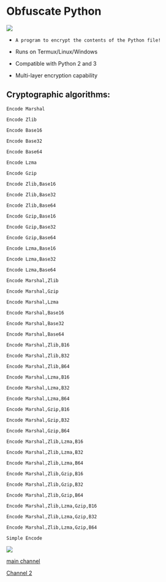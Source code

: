 # Obfuscate Python 

<img src="https://github.com/user-attachments/assets/9e0a8f93-ab71-427a-80a6-b19f675b5f98"> 

- `A program to encrypt the contents of the Python file! `

- Runs on Termux/Linux/Windows 
- Compatible with Python 2 and 3 
- Multi-layer encryption capability 

## Cryptographic algorithms: 

```
Encode Marshal  

Encode Zlib  

Encode Base16  

Encode Base32  

Encode Base64  

Encode Lzma  

Encode Gzip  

Encode Zlib,Base16  

Encode Zlib,Base32  

Encode Zlib,Base64  

Encode Gzip,Base16  

Encode Gzip,Base32  

Encode Gzip,Base64  

Encode Lzma,Base16  

Encode Lzma,Base32  

Encode Lzma,Base64  

Encode Marshal,Zlib  

Encode Marshal,Gzip  

Encode Marshal,Lzma  

Encode Marshal,Base16  

Encode Marshal,Base32  

Encode Marshal,Base64  

Encode Marshal,Zlib,B16  

Encode Marshal,Zlib,B32  

Encode Marshal,Zlib,B64  

Encode Marshal,Lzma,B16  

Encode Marshal,Lzma,B32  

Encode Marshal,Lzma,B64  

Encode Marshal,Gzip,B16  

Encode Marshal,Gzip,B32  

Encode Marshal,Gzip,B64  

Encode Marshal,Zlib,Lzma,B16  

Encode Marshal,Zlib,Lzma,B32  

Encode Marshal,Zlib,Lzma,B64  

Encode Marshal,Zlib,Gzip,B16  

Encode Marshal,Zlib,Gzip,B32  

Encode Marshal,Zlib,Gzip,B64  

Encode Marshal,Zlib,Lzma,Gzip,B16  

Encode Marshal,Zlib,Lzma,Gzip,B32  

Encode Marshal,Zlib,Lzma,Gzip,B64  

Simple Encode  

```

<img src="https://github.com/user-attachments/assets/f88c1afb-471d-4ccc-8259-72b4c94a3c80"> 

<a href="https://t.me/esfelorm"> main channel


<a href="https://t.me/BuferOverFlow"> Channel 2

